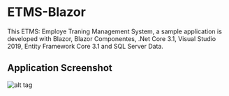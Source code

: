 # ETMS-Blazor
 This ETMS: Employe Traning Management System, a sample application is developed with Blazor, Blazor Componentes, .Net Core 3.1, Visual Studio 2019, Entity Framework Core 3.1 and SQL Server Data.
 
  ## Application Screenshot

![alt tag](https://github.com/Siraj360/ETMS-Blazor/blob/master/ETMS-Blazor/wwwroot/images/blazor-dashboard.png)
